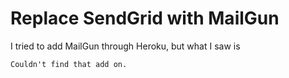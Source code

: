 # Replace SendGrid with MailGun


I tried to add MailGun through Heroku, but what I saw is

```
Couldn't find that add on.
```